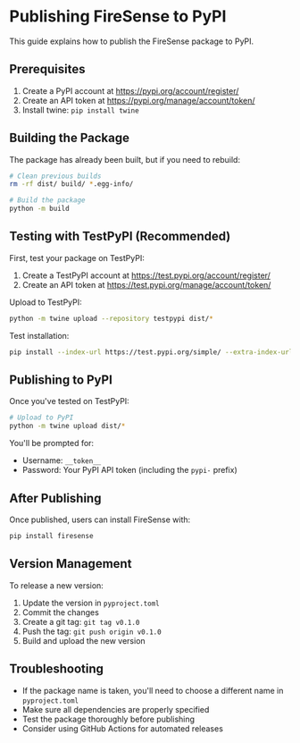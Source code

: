 # Publishing FireSense to PyPI

This guide explains how to publish the FireSense package to PyPI.

## Prerequisites

1. Create a PyPI account at https://pypi.org/account/register/
2. Create an API token at https://pypi.org/manage/account/token/
3. Install twine: `pip install twine`

## Building the Package

The package has already been built, but if you need to rebuild:

```bash
# Clean previous builds
rm -rf dist/ build/ *.egg-info/

# Build the package
python -m build
```

## Testing with TestPyPI (Recommended)

First, test your package on TestPyPI:

1. Create a TestPyPI account at https://test.pypi.org/account/register/
2. Create an API token at https://test.pypi.org/manage/account/token/

Upload to TestPyPI:
```bash
python -m twine upload --repository testpypi dist/*
```

Test installation:
```bash
pip install --index-url https://test.pypi.org/simple/ --extra-index-url https://pypi.org/simple/ firesense
```

## Publishing to PyPI

Once you've tested on TestPyPI:

```bash
# Upload to PyPI
python -m twine upload dist/*
```

You'll be prompted for:
- Username: `__token__`
- Password: Your PyPI API token (including the `pypi-` prefix)

## After Publishing

Once published, users can install FireSense with:

```bash
pip install firesense
```

## Version Management

To release a new version:

1. Update the version in `pyproject.toml`
2. Commit the changes
3. Create a git tag: `git tag v0.1.0`
4. Push the tag: `git push origin v0.1.0`
5. Build and upload the new version

## Troubleshooting

- If the package name is taken, you'll need to choose a different name in `pyproject.toml`
- Make sure all dependencies are properly specified
- Test the package thoroughly before publishing
- Consider using GitHub Actions for automated releases